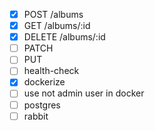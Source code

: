 - [x] POST /albums
- [x] GET /albums/:id
- [x] DELETE /albums/:id
- [ ] PATCH
- [ ] PUT
- [ ] health-check
- [x] dockerize
- [ ] use not admin user in docker
- [ ] postgres
- [ ] rabbit
